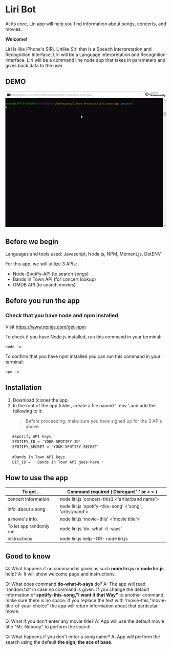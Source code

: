 # Liri Bot
At its core, Liri app will help you find information about songs, concerts, and movies.

**Welcome!**

Liri is like iPhone's SIRI. Unlike Siri that is a Speech Interpretation and Recognition Interface, Liri will be a Language Interpretation and Recognition Interface. Liri will be a command line node app that takes in parameters and gives back data to the user.

## DEMO

![Animated gif](LIRI_app.gif "Animation of completed project in action")


## Before we begin
Languages and tools used: Javascript, Node.js, NPM, Moment.js, DotENV

For this app, we will utilize 3 APIs:

* Node-Spotify-API (to search songs)
* Bands In Town API (for concert lookup)
* OMDB API (to search movies)
## Before you run the app
### Check that you have node and npm installed
Visit  https://www.npmjs.com/get-npm

To check if you have Node.js installed, run this command in your terminal:

```
node -v
```

To confirm that you have npm installed you can run this command in your terminal:

```
npm -v
```


## Installation
1. Download (clone) the app.
2. In the root of the app folder, create a file named ' .env ' and add the following to it:
	>	Before proceeding, make sure you have signed up for the 3 APIs above.
  
  ```
     #Spotify API keys
     SPOTIFY_ID = 'YOUR-SPOTIFY-ID'
     SPOTIFY_SECRET = 'YOUR-SPOTIFY-SECRET'
        
     #Bands In Town API keys
     BIT_ID = ' Bands in Town API goes-here ' 
   ````
   
   
   ##  How to use the app
| To get ...              | Command required  ( Disregard ' ' or < > )               |
|-------------------------|----------------------------------------------------------|
| concert information     | node liri.js 'concert-this1 <'artist/band name'>         |
| info. about a song      | node liri.js 'spotify-this-song' <'song', 'artist/band'> |
| a movie's info.         | node liri.js 'movie-this' <'movie title'>                |
| To let app randomly run | node liri.js 'do-what-it-says'                           |
| instructions            | node liri.js help  -OR-  node liri.js                    |
  ##  Good to know
Q: What happens if no command is given as such **node liri.js** or **node liri.js** help?
A: It will show welcome page and instructions.

Q: What does command **do-what-it-says** do?
A: The app will read 'random.txt' in case no command is given. If you change the default information of **spotify-this-song,"I want it that Way"** to another command, make sure there is no space. If you replace the text with 'movie-this,"movie-title-of-your-choice" the app will return information about that particular movie.

Q. What if you don't enter any movie title? 
A: App will use the default movie title "Mr. Nobody" to perform the search.

Q: What happens if you don't enter a song name?
A: App will perform the search using the default **the sign, the ace of base**.
